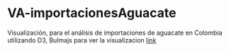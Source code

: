 # VA-importacionesAguacate
Visualización, para el análisis de importaciones de aguacate en Colombia utilizando D3, Bulmajs
para ver la visualizacion [link](https://fabianheredia.github.io/VA-importacionesAguacate/)
